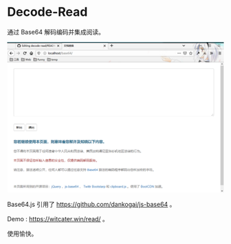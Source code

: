 # Decode-Read
通过 Base64 解码编码并集成阅读。

![Demo](snap.png)

Base64.js 引用了 https://github.com/dankogai/js-base64 。

Demo : https://witcater.win/read/ 。

使用愉快。
